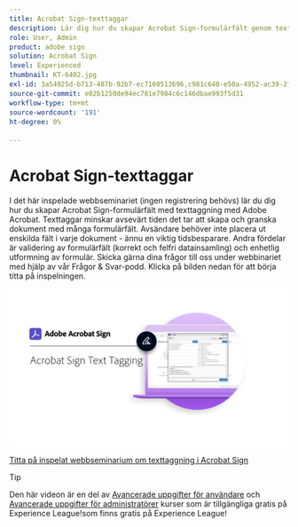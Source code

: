 ```yaml
---
title: Acrobat Sign-texttaggar
description: Lär dig hur du skapar Acrobat Sign-formulärfält genom texttaggning med Adobe Acrobat
role: User, Admin
product: adobe sign
solution: Acrobat Sign
level: Experienced
thumbnail: KT-6402.jpg
exl-id: 3a54925d-b713-487b-92b7-ec7160513696,c981c640-e50a-4952-ac39-2f90d6d0cf08
source-git-commit: e02b1250de94ec781e7984c6c146dbae993f5d31
workflow-type: tm+mt
source-wordcount: '191'
ht-degree: 0%

---
```


# Acrobat Sign-texttaggar

I det här inspelade webbseminariet (ingen registrering behövs) lär du dig hur du skapar Acrobat Sign-formulärfält med texttaggning med Adobe Acrobat. Texttaggar minskar avsevärt tiden det tar att skapa och granska dokument med många formulärfält. Avsändare behöver inte placera ut enskilda fält i varje dokument - ännu en viktig tidsbesparare. Andra fördelar är validering av formulärfält (korrekt och felfri datainsamling) och enhetlig utformning av formulär. Skicka gärna dina frågor till oss under webbinariet med hjälp av vår Frågor &amp; Svar-podd. Klicka på bilden nedan för att börja titta på inspelningen.

[![Bevaka session](../assets/Text-Tagging.png)](https://event.on24.com/wcc/r/2338276/415BE4603F60A61A546C0A91528B444F)

[Titta på inspelat webbseminarium om texttaggning i Acrobat Sign](https://event.on24.com/wcc/r/2338276/415BE4603F60A61A546C0A91528B444F)

>[!TIP]
>
>Den här videon är en del av [Avancerade uppgifter för användare](https://experienceleague.adobe.com/?recommended=Sign-U-1-2020.3) och [Avancerade uppgifter för administratörer](https://experienceleague.adobe.com/?recommended=Sign-A-1-2020.1) kurser som är tillgängliga gratis på Experience League!som finns gratis på Experience League!
